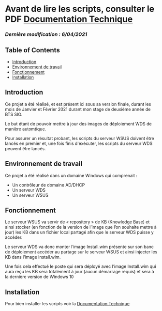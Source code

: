 # Avant de lire les scripts, consulter le PDF [Documentation Technique](https://github.com/Fabien-LB/MAJImagesWDS/blob/main/Documentation%20Technique.pdf)
### *Dernière modification : 6/04/2021*

## Table of Contents

- [Introduction](#introduction)
- [Environnement de travail](#environnement-de-travail)
- [Fonctionnement](#fonctionnement)
- [Installation](#installation)

## Introduction

Ce projet a été réalisé, et est présent ici sous sa version finale, durant les mois de Janvier et Février 2021 durant mon stage de deuxième année de BTS SIO.

Le but étant de pouvoir mettre à jour des images de déploiement WDS de manière automtique.

Pour assurer un résultat probant, les scripts du serveur WSUS doivent être lancés en premier et, une fois finis d'exécuter, les scripts du serveur WDS peuvent être lancés.

## Environnement de travail

Ce projet a été réalisé dans un domaine Windows qui comprenait :

- Un contrôleur de domaine AD/DHCP
- Un serveur WDS
- Un serveur WSUS

## Fonctionnement

Le serveur WSUS va servir de « repository » de KB (Knowledge Base) et ainsi stocker (en fonction de la version de l’image que l’on souhaite mettre à jour) les KB dans un fichier local partagé afin que le serveur WDS puisse y accéder.

Le serveur WDS va donc monter l’image Install.wim présente sur son banc de déploiement accéder au partage sur le serveur WSUS et ainsi injecter les KB dans l’image Install.wim.

Une fois cela effectué le poste qui sera déployé avec l’image Install.wim qui aura reçu les KB sera totalement à jour (aucun démarrage requis) et sera à la dernière version de Windows 10


## Installation

Pour bien installer les scripts voir la [Documentation Technique](https://github.com/Fabien-LB/MAJImagesWDS/blob/main/Documentation%20Technique.pdf)

